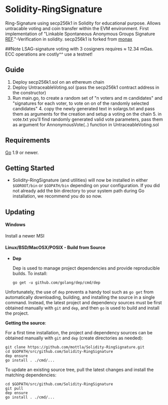 # Solidity-RingSignature
Ring-Signature using secp256k1 in Solidity for educational purpose.  Allows untracable voting and coin transfer within the EVM environment.
First implementation of "Linkable Spontaneous Anonymous Groups Signature [REF](https://bitcointalk.org/index.php?topic=972541.msg10619684#msg10619684)."-Verification in solidity.
secp256k1 is forked from [monax](https://github.com/monax/keys/tree/master/crypto/secp256k1)

##Note
LSAG-signature voting with 3 cosigners requires ≈ 12.34 mGas. ECC operations are costly^^ use a testnet!


## Guide
1. Deploy secp256k1.sol on an ethereum chain
2. Deploy UntraceableVoting.sol (pass the secp256k1 contract address in the constructor)
3. Run main.go, to create a random set of "n voters and m candidates" and "signatures for each voter, to vote on on of the randomly selected candidates"
    4. copy the newly generated text in solargs.txt and pass them as arguments for the creation and setup a voting on the chain
    5. in vote.txt you'll find randomly generated valid vote parameters, pass them as argument for AnnonymousVote(..) function in UntraceableVoting.sol



## Requirements

[Go](http://golang.org) 1.9 or newer.

## Getting Started

- Solidity-RingSignature (and utilities) will now be installed in either ```$GOROOT/bin``` or
  ```$GOPATH/bin``` depending on your configuration.  If you did not already
  add the bin directory to your system path during Go installation, we
  recommend you do so now.

## Updating

#### Windows

Install a newer MSI

#### Linux/BSD/MacOSX/POSIX - Build from Source

- **Dep**

  Dep is used to manage project dependencies and provide reproducible builds.
  To install:

  `go get -u github.com/golang/dep/cmd/dep`

Unfortunately, the use of `dep` prevents a handy tool such as `go get` from
automatically downloading, building, and installing the source in a single
command.  Instead, the latest project and dependency sources must be first
obtained manually with `git` and `dep`, and then `go` is used to build and
install the project.

**Getting the source**:

For a first time installation, the project and dependency sources can be
obtained manually with `git` and `dep` (create directories as needed):

```
git clone https://github.com/mottla/Solidity-RingSignature.git
cd $GOPATH/src/github.com/Solidity-RingSignature
dep ensure
go install . ./cmd/...
```

To update an existing source tree, pull the latest changes and install the
matching dependencies:

```
cd $GOPATH/src/github.com/Solidity-RingSignature
git pull
dep ensure
go install . ./cmd/...
```

